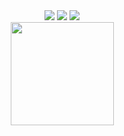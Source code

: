 <div align=center>
<img src="https://img.shields.io/badge/Python-3766AB?style=flat-square&logo=Python&logoColor=white"/></a>
<img src="https://img.shields.io/badge/C-A8B9CC?style=flat-square&logo=C&logoColor=black"/></a>
<img src="https://img.shields.io/badge/Java-57BCAD?style=flat-square&logo=Java&logoColor=white"/></a>
</br>
<img src="https://github-readme-stats.vercel.app/api?username=TaeKyung1130" height="165">
</div>
